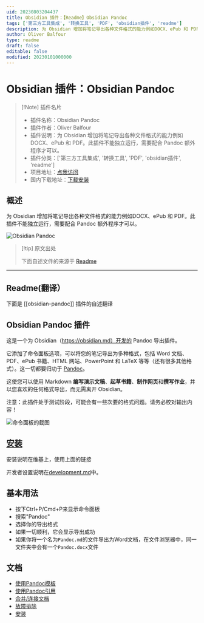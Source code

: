 ```yaml
---
uid: 20230803204437
title: Obsidian 插件：【Readme】Obsidian Pandoc
tags: ['第三方工具集成', '转换工具', 'PDF', 'obsidian插件', 'readme']
description: 为 Obsidian 增加将笔记导出各种文件格式的能力例如DOCX、ePub 和 PDF。此插件不能独立运行，需要配合 Pandoc 额外程序才可以。
author: Oliver Balfour
type: readme
draft: false
editable: false
modified: 20230101000000
---
```


# Obsidian 插件：Obsidian Pandoc

> [!Note] 插件名片
> - 插件名称：Obsidian Pandoc
> - 插件作者：Oliver Balfour
> - 插件说明：为 Obsidian 增加将笔记导出各种文件格式的能力例如DOCX、ePub 和 PDF。此插件不能独立运行，需要配合 Pandoc 额外程序才可以。
> - 插件分类：['第三方工具集成', '转换工具', 'PDF', 'obsidian插件', 'readme']
> - 项目地址：[点我访问](https://github.com/OliverBalfour/obsidian-pandoc)
> - 国内下载地址：[下载安装](https://pkmer.cn/products/plugin/pluginMarket/?obsidian-pandoc)

## 概述

为 Obsidian 增加将笔记导出各种文件格式的能力例如DOCX、ePub 和 PDF。此插件不能独立运行，需要配合 Pandoc 额外程序才可以。

![Obsidian Pandoc](https://cdn.pkmer.cn/covers/obsidian-pandoc.PNG!pkmer)

> [!tip] 原文出处
> 
>下面自述文件的来源于 [Readme](https://ghproxy.net/https://raw.githubusercontent.com/OliverBalfour/obsidian-pandoc/master/README.md)
> 

---

## Readme(翻译）

下面是 [[obsidian-pandoc]] 插件的自述翻译


## Obsidian Pandoc 插件

这是一个为 Obsidian（https://obsidian.md）开发的 Pandoc 导出插件。

它添加了命令面板选项，可以将您的笔记导出为多种格式，包括 Word 文档、PDF、ePub 书籍、HTML 网站、PowerPoint 和 LaTeX 等等（还有很多其他格式）。这一切都要归功于 [Pandoc](https://pandoc.org/)。

这使您可以使用 Markdown **编写演示文稿**、**起草书籍**、**制作网页**和**撰写作业**，并以您喜欢的任何格式导出，而无需离开 Obsidian。

注意：此插件处于测试阶段，可能会有一些次要的格式问题。请务必校对输出内容！

![命令面板的截图](./command-palette.png)

## [安装](https://github.com/OliverBalfour/obsidian-pandoc/wiki/Installation)

安装说明在维基上，使用上面的链接

开发者设置说明在[development.md](./development.md)中。

## 基本用法
* 按下Ctrl+P/Cmd+P来显示命令面板
* 搜索"Pandoc"
* 选择你的导出格式
* 如果一切顺利，它会显示导出成功
* 如果你将一个名为`Pandoc.md`的文件导出为Word文档，在文件浏览器中，同一文件夹中会有一个`Pandoc.docx`文件

## 文档
* [使用Pandoc模板](https://github.com/OliverBalfour/obsidian-pandoc/wiki/Pandoc-Templates)
* [使用Pandoc引用](https://github.com/OliverBalfour/obsidian-pandoc/wiki/Citations-(work-in-progress))
* [合并/连接文档](https://github.com/OliverBalfour/obsidian-pandoc/wiki/Combining-Documents)
* [故障排除](https://github.com/OliverBalfour/obsidian-pandoc/wiki/Troubleshooting)
* [安装](https://github.com/OliverBalfour/obsidian-pandoc/wiki/Installation)



